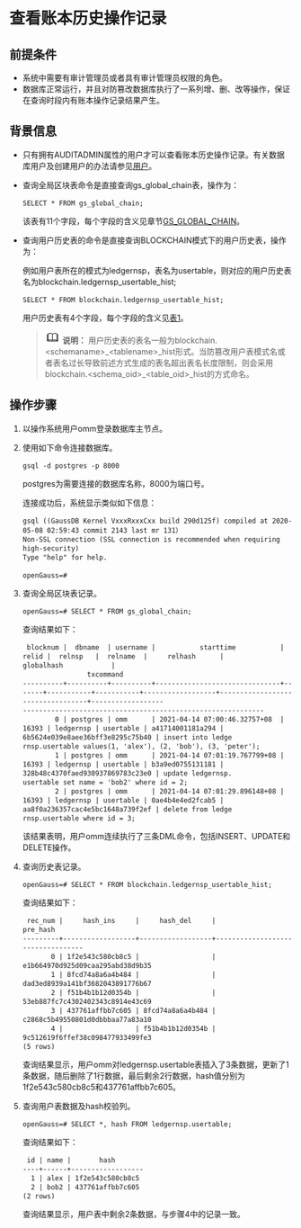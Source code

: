 # 查看账本历史操作记录<a name="ZH-CN_TOPIC_0000001147087459"></a>

## 前提条件<a name="zh-cn_topic_0059778013_sfe45a1031ec347ba820649c0cec52027"></a>

-   系统中需要有审计管理员或者具有审计管理员权限的角色。
-   数据库正常运行，并且对防篡改数据库执行了一系列增、删、改等操作，保证在查询时段内有账本操作记录结果产生。

## 背景信息<a name="zh-cn_topic_0059778013_s15667753cb2542158661ae3f96cab067"></a>

-   只有拥有AUDITADMIN属性的用户才可以查看账本历史操作记录。有关数据库用户及创建用户的办法请参见[用户](用户.md)。
-   查询全局区块表命令是直接查询gs\_global\_chain表，操作为：

    ```
    SELECT * FROM gs_global_chain;
    ```

    该表有11个字段，每个字段的含义见章节[GS\_GLOBAL\_CHAIN](GS_GLOBAL_CHAIN.md)。

-   查询用户历史表的命令是直接查询BLOCKCHAIN模式下的用户历史表，操作为：

    例如用户表所在的模式为ledgernsp，表名为usertable，则对应的用户历史表名为blockchain.ledgernsp\_usertable\_hist;

    ```
    SELECT * FROM blockchain.ledgernsp_usertable_hist;
    ```

    用户历史表有4个字段，每个字段的含义见[表1](账本数据库概述.md#zh-cn_topic_0059778793_t611ff04302e6463c8850c39d3e1d78fb)。

    >![](public_sys-resources/icon-note.gif) **说明：** 
    >用户历史表的表名一般为blockchain.<schemaname\>\_<tablename\>\_hist形式。当防篡改用户表模式名或者表名过长导致前述方式生成的表名超出表名长度限制，则会采用blockchain.<schema\_oid\>\_<table\_oid\>\_hist的方式命名。


## 操作步骤<a name="section199001315531"></a>

1.  以操作系统用户omm登录数据库主节点。
2.  使用如下命令连接数据库。

    ```
    gsql -d postgres -p 8000
    ```

    postgres为需要连接的数据库名称，8000为端口号。

    连接成功后，系统显示类似如下信息：

    ```
    gsql ((GaussDB Kernel VxxxRxxxCxx build 290d125f) compiled at 2020-05-08 02:59:43 commit 2143 last mr 131）
    Non-SSL connection (SSL connection is recommended when requiring high-security)
    Type "help" for help.
    
    openGauss=# 
    ```

3.  查询全局区块表记录。

    ```
    openGauss=# SELECT * FROM gs_global_chain;
    ```

    查询结果如下：

    ```
     blocknum |  dbname  | username |           starttime           | relid |  relnsp   |  relname  |     relhash      |            globalhash            |
                    txcommand
    ----------+----------+----------+-------------------------------+-------+-----------+-----------+------------------+----------------------------------+------------------
    ------------------------------------------------------------
            0 | postgres | omm      | 2021-04-14 07:00:46.32757+08  | 16393 | ledgernsp | usertable | a41714001181a294 | 6b5624e039e8aee36bff3e8295c75b40 | insert into ledge
    rnsp.usertable values(1, 'alex'), (2, 'bob'), (3, 'peter');
            1 | postgres | omm      | 2021-04-14 07:01:19.767799+08 | 16393 | ledgernsp | usertable | b3a9ed0755131181 | 328b48c4370faed930937869783c23e0 | update ledgernsp.
    usertable set name = 'bob2' where id = 2;
            2 | postgres | omm      | 2021-04-14 07:01:29.896148+08 | 16393 | ledgernsp | usertable | 0ae4b4e4ed2fcab5 | aa8f0a236357cac4e5bc1648a739f2ef | delete from ledge
    rnsp.usertable where id = 3;
    ```

    该结果表明，用户omm连续执行了三条DML命令，包括INSERT、UPDATE和DELETE操作。

4.  查询历史表记录。

    ```
    openGauss=# SELECT * FROM blockchain.ledgernsp_usertable_hist;
    ```

    查询结果如下：

    ```
     rec_num |     hash_ins     |     hash_del     |             pre_hash
    ---------+------------------+------------------+----------------------------------
           0 | 1f2e543c580cb8c5 |                  | e1b664970d925d09caa295abd38d9b35
           1 | 8fcd74a8a6a4b484 |                  | dad3ed8939a141bf3682043891776b67
           2 | f51b4b1b12d0354b |                  | 53eb887fc7c4302402343c8914e43c69
           3 | 437761affbb7c605 | 8fcd74a8a6a4b484 | c2868c5b49550801d0dbbbaa77a83a10
           4 |                  | f51b4b1b12d0354b | 9c512619f6ffef38c098477933499fe3
    (5 rows)
    ```

    查询结果显示，用户omm对ledgernsp.usertable表插入了3条数据，更新了1条数据，随后删除了1行数据，最后剩余2行数据，hash值分别为1f2e543c580cb8c5和437761affbb7c605。

5.  查询用户表数据及hash校验列。

    ```
    openGauss=# SELECT *, hash FROM ledgernsp.usertable;
    ```

    查询结果如下：

    ```
     id | name |       hash
    ----+------+------------------
      1 | alex | 1f2e543c580cb8c5
      2 | bob2 | 437761affbb7c605
    (2 rows)
    ```

    查询结果显示，用户表中剩余2条数据，与步骤4中的记录一致。



